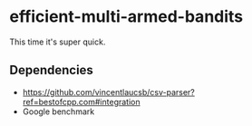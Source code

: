 # efficient-multi-armed-bandits
This time it's super quick.

## Dependencies
- https://github.com/vincentlaucsb/csv-parser?ref=bestofcpp.com#integration
- Google benchmark 
